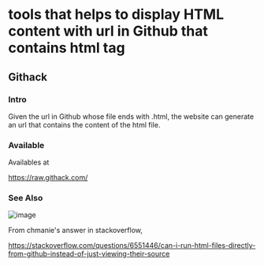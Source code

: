 # tools that helps to display HTML content with url in Github that contains html tag
## Githack
### Intro
Given the url in Github whose file ends with .html, the website can generate an url that contains the content of the html file.

### Available
Availables at

https://raw.githack.com/

### See Also

![image](https://github.com/40843245/tool/assets/75050655/4e562d0e-293a-4c43-b492-b79c7ebd0fa2)

From chmanie's answer in stackoverflow,

https://stackoverflow.com/questions/6551446/can-i-run-html-files-directly-from-github-instead-of-just-viewing-their-source

